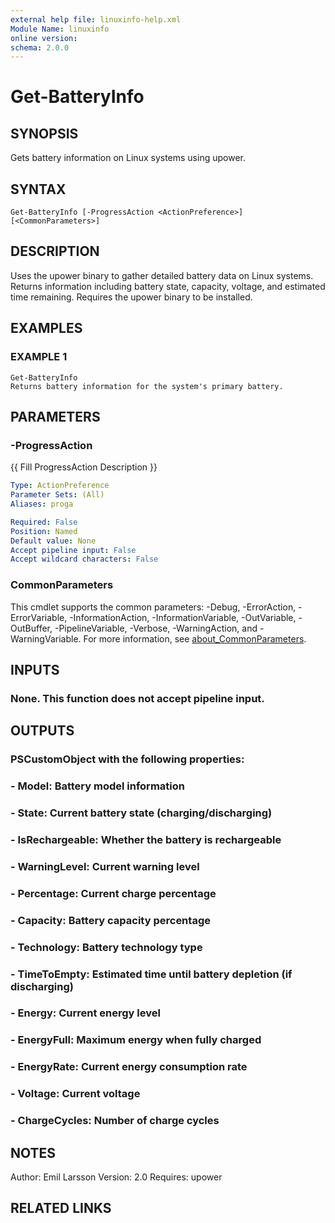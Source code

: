 ```yaml
---
external help file: linuxinfo-help.xml
Module Name: linuxinfo
online version:
schema: 2.0.0
---
```


# Get-BatteryInfo

## SYNOPSIS
Gets battery information on Linux systems using upower.

## SYNTAX

```
Get-BatteryInfo [-ProgressAction <ActionPreference>] [<CommonParameters>]
```

## DESCRIPTION
Uses the upower binary to gather detailed battery data on Linux systems.
Returns information including battery state, capacity, voltage, and estimated time remaining.
Requires the upower binary to be installed.

## EXAMPLES

### EXAMPLE 1
```
Get-BatteryInfo
Returns battery information for the system's primary battery.
```

## PARAMETERS

### -ProgressAction
{{ Fill ProgressAction Description }}

```yaml
Type: ActionPreference
Parameter Sets: (All)
Aliases: proga

Required: False
Position: Named
Default value: None
Accept pipeline input: False
Accept wildcard characters: False
```

### CommonParameters
This cmdlet supports the common parameters: -Debug, -ErrorAction, -ErrorVariable, -InformationAction, -InformationVariable, -OutVariable, -OutBuffer, -PipelineVariable, -Verbose, -WarningAction, and -WarningVariable. For more information, see [about_CommonParameters](http://go.microsoft.com/fwlink/?LinkID=113216).

## INPUTS

### None. This function does not accept pipeline input.
## OUTPUTS

### PSCustomObject with the following properties:
### - Model: Battery model information
### - State: Current battery state (charging/discharging)
### - IsRechargeable: Whether the battery is rechargeable
### - WarningLevel: Current warning level
### - Percentage: Current charge percentage
### - Capacity: Battery capacity percentage
### - Technology: Battery technology type
### - TimeToEmpty: Estimated time until battery depletion (if discharging)
### - Energy: Current energy level
### - EnergyFull: Maximum energy when fully charged
### - EnergyRate: Current energy consumption rate
### - Voltage: Current voltage
### - ChargeCycles: Number of charge cycles
## NOTES
Author: Emil Larsson
Version: 2.0
Requires: upower

## RELATED LINKS

